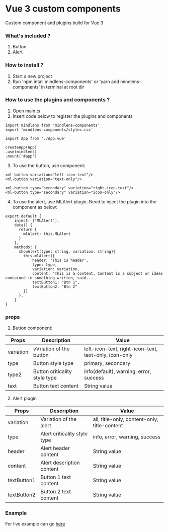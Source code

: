# Vue 3 custom components

Custom component and plugins build for Vue 3

### What's included ?

1. Button
2. Alert

### How to install ?

1. Start a new project
2. Run 'npm intall mindlens-components' or 'yarn add mindlens-components' in terminal at root dir

### How to use the plugins and components ?
1. Open main.ts
2. Insert code below to register the plugins and components

```
import mindlens from 'mindlens-components'
import 'mindlens-components/styles.css'

import App from './App.vue'

createApp(App)
.use(mindlens)
.mount('#app')
```

3. To use the button, use <ml-button/> component:

```
<ml-button variation="left-icon-text"/>
<ml-button variation="text-only"/>

<ml-button type="secondary" variation="right-icon-text"/>
<ml-button type="secondary" variation="icon-only"/>
```
4. To use the alert, use MLAlert plugin. Need to inject the plugin into the component as below: 
```
export default {
    inject: ['MLAlert'],
    data() {
      return {
        mlAlert: this.MLAlert
      }
    },
    methods: {
      showAlert(type: string, variation: string){
        this.mlAlert({
            header: 'This is header',
            type: type,
            variation: variation,
            content: 'This is a content. Content is a subject or ideas contained in something written, said...
            textButton1: "Btn 1",
            textButton2: "Btn 2"
        })
      },
    }
}
```

### props

1. Button component:

| Props         | Description                   | Value                                                 |
| ------------- | ----------------------------- | ----------------------------------------------------- |
| variation     | vVriation of the button       | left-icon-text, right-icon-text, text-only, icon-only |
| type          | Button style type             | primary, secondary                                    |
| type2         | Button criticality style type | info(default), warning, error, success                |
| text          | Button text content           | String value                                          |


2. Alert plugin

| Props         | Description                   | Value                                                 |
| ------------- | ----------------------------- | ----------------------------------------------------- |
| variation     | Variation of the alert        | all, title-only, content-only, title-content          |
| type          | Alert criticality style type  | info, error, warning, success                         |
| header        | Alert header content          | String value                                          |
| content       | Alert description content     | String value                                          |
| textButton1   | Button 1 text content         | String value                                          |
| textButton2   | Button 2 text content         | String value                                          |


### Example

For live example can go [here](https://vue-custom-components-test.vercel.app/)

